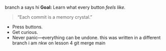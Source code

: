 branch a says hi
**Goal:** Learn what every button *feels like.*

> “Each commit is a memory crystal.”

- Press buttons.
- Get curious.
- Never panic—everything can be undone.
this was written in a different branch
i am nkw on lesson 4
git merge main
